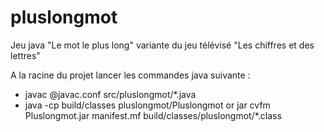 # pluslongmot
Jeu java "Le mot le plus long" variante du jeu télévisé "Les chiffres et des lettres"

A la racine du projet lancer les commandes java suivante :
- javac @javac.conf src/pluslongmot/*.java
- java -cp build/classes pluslongmot/Pluslongmot or jar cvfm Pluslongmot.jar manifest.mf build/classes/pluslongmot/*.class



